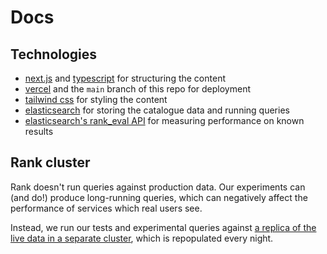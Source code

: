 # Docs

## Technologies

- [next.js](https://nextjs.org/) and [typescript](https://www.typescriptlang.org/) for structuring the content
- [vercel](https://vercel.com/docs/cli) and the `main` branch of this repo for deployment
- [tailwind css](https://tailwindcss.com/) for styling the content
- [elasticsearch](https://www.elastic.co/) for storing the catalogue data and running queries
- [elasticsearch's rank_eval API](https://www.elastic.co/guide/en/elasticsearch/reference/current/search-rank-eval.html) for measuring performance on known results

## Rank cluster

Rank doesn't run queries against production data. Our experiments can (and do!) produce long-running queries, which can negatively affect the performance of services which real users see.

Instead, we run our tests and experimental queries against [a replica of the live data in a separate cluster](https://www.elastic.co/guide/en/elasticsearch/reference/current/xpack-ccr.html), which is repopulated every night.
